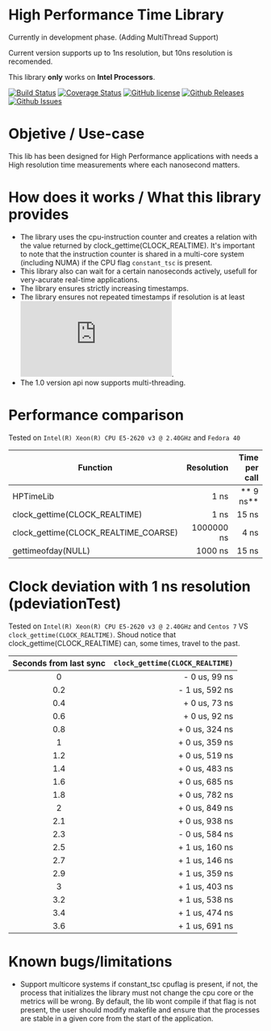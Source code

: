 # High Performance Time Library

Currently in development phase. (Adding MultiThread Support)

Current version supports up to 1ns resolution, but 10ns resolution is recomended.

This library **only** works on **Intel Processors**.

[![Build Status](https://travis-ci.org/ralequi/hptimelib.svg?branch=main)](https://travis-ci.org/ralequi/hptimelib)
[![Coverage Status](https://coveralls.io/repos/github/ralequi/hptimelib/badge.svg)](https://coveralls.io/github/ralequi/hptimelib)
[![GitHub license](https://img.shields.io/badge/license-MIT-blue.svg)](https://raw.githubusercontent.com/ralequi/hptimelib/main/LICENSE.md)
[![Github Releases](https://img.shields.io/github/release/ralequi/hptimelib.svg)](https://github.com/ralequi/hptimelib/releases)
[![Github Issues](https://img.shields.io/github/issues/ralequi/hptimelib.svg)](https://github.com/ralequi/hptimelib/issues)

# Objetive / Use-case

This lib has been designed for High Performance applications with needs a High resolution time measurements where each nanosecond matters.

# How does it works / What this library provides

- The library uses the cpu-instruction counter and creates a relation with the value returned by clock_gettime(CLOCK_REALTIME).
It's important to note that the instruction counter is shared in a multi-core system (including NUMA) if the CPU flag `constant_tsc` is present.
- This library also can wait for a certain nanoseconds actively, usefull for very-acurate real-time applications.
- The library ensures strictly increasing timestamps.
- The library ensures not repeated timestamps if resolution is at least  ![](http://www.sciweavers.org/tex2img.php?eq=10%5E%7B8%7D%20&bc=Transparent&fc=Black&im=png&fs=12&ff=arev&edit=0).
- The 1.0 version api now supports multi-threading.  

# Performance comparison 
Tested on `Intel(R) Xeon(R) CPU E5-2620 v3 @ 2.40GHz` and `Fedora 40`

| Function                             | Resolution | Time per call  |
| ------------------------------------ | ----------:| --------------:|
| HPTimeLib                            | 1 ns       |      ** 9 ns** |
| clock_gettime(CLOCK_REALTIME)        | 1 ns       |          15 ns |
| clock_gettime(CLOCK_REALTIME_COARSE) | 1000000 ns |           4 ns |
| gettimeofday(NULL)                   | 1000 ns    |          15 ns |

# Clock deviation with 1 ns resolution (pdeviationTest)
Tested on `Intel(R) Xeon(R) CPU E5-2620 v3 @ 2.40GHz` and `Centos 7` VS `clock_gettime(CLOCK_REALTIME)`.
Shoud notice that clock_gettime(CLOCK_REALTIME) can, some times, travel to the past.

| Seconds from last sync   | `clock_gettime(CLOCK_REALTIME)`  |
|:------------------------:| --------------------------------:|
| 0                        | - 0 us,  99 ns                   |
| 0.2                      | - 1 us, 592 ns                   |
| 0.4                      | + 0 us,  73 ns                   |
| 0.6                      | + 0 us,  92 ns                   |
| 0.8                      | + 0 us, 324 ns                   |
| 1                        | + 0 us, 359 ns                   |
| 1.2                      | + 0 us, 519 ns                   |
| 1.4                      | + 0 us, 483 ns                   |
| 1.6                      | + 0 us, 685 ns                   |
| 1.8                      | + 0 us, 782 ns                   |
| 2                        | + 0 us, 849 ns                   |
| 2.1                      | + 0 us, 938 ns                   |
| 2.3                      | - 0 us, 584 ns                   |
| 2.5                      | + 1 us, 160 ns                   |
| 2.7                      | + 1 us, 146 ns                   |
| 2.9                      | + 1 us, 359 ns                   |
| 3                        | + 1 us, 403 ns                   |
| 3.2                      | + 1 us, 538 ns                   |
| 3.4                      | + 1 us, 474 ns                   |
| 3.6                      | + 1 us, 691 ns                   |

# Known bugs/limitations

- Support multicore systems if constant_tsc cpuflag is present, if not, the process that initializes the library must not change the cpu core or the metrics will be wrong. By 
default, the lib wont compile if that flag is not present, the user should modify makefile and ensure that the processes are stable in a given core from the start of the 
application.
